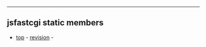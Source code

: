 
---

## jsfastcgi static members ##
- [top](#jsfastcgi_module.md) -
[revision](http://code.google.com/p/jslibs/source/browse/trunk/./src/jsfastcgi/static.cpp?r=2555) -
